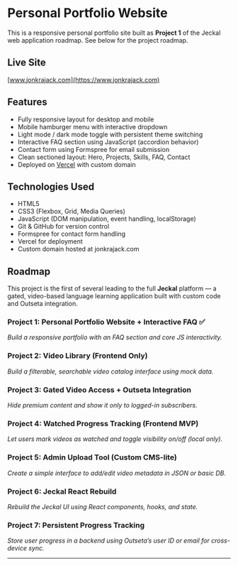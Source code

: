 # Personal Portfolio Website

This is a responsive personal portfolio site built as **Project 1** of the Jeckal web application roadmap. See below for the project roadmap.

## Live Site

[www.jonkrajack.com](https://www.jonkrajack.com)

## Features

- Fully responsive layout for desktop and mobile
- Mobile hamburger menu with interactive dropdown
- Light mode / dark mode toggle with persistent theme switching
- Interactive FAQ section using JavaScript (accordion behavior)
- Contact form using Formspree for email submission
- Clean sectioned layout: Hero, Projects, Skills, FAQ, Contact
- Deployed on [Vercel](https://vercel.com/) with custom domain

## Technologies Used

- HTML5
- CSS3 (Flexbox, Grid, Media Queries)
- JavaScript (DOM manipulation, event handling, localStorage)
- Git & GitHub for version control
- Formspree for contact form handling
- Vercel for deployment
- Custom domain hosted at jonkrajack.com

## Roadmap

This project is the first of several leading to the full **Jeckal** platform — a gated, video-based language learning application built with custom code and Outseta integration.

### Project 1: Personal Portfolio Website + Interactive FAQ ✅
*Build a responsive portfolio with an FAQ section and core JS interactivity.*

### Project 2: Video Library (Frontend Only)
*Build a filterable, searchable video catalog interface using mock data.*

### Project 3: Gated Video Access + Outseta Integration
*Hide premium content and show it only to logged-in subscribers.*

### Project 4: Watched Progress Tracking (Frontend MVP)
*Let users mark videos as watched and toggle visibility on/off (local only).*

### Project 5: Admin Upload Tool (Custom CMS-lite)
*Create a simple interface to add/edit video metadata in JSON or basic DB.*

### Project 6: Jeckal React Rebuild
*Rebuild the Jeckal UI using React components, hooks, and state.*

### Project 7: Persistent Progress Tracking
*Store user progress in a backend using Outseta’s user ID or email for cross-device sync.*

---


